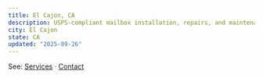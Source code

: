 ```yaml
---
title: El Cajon, CA
description: USPS-compliant mailbox installation, repairs, and maintenance for El Cajon HOAs, multifamily, and commercial properties.
city: El Cajon
state: CA
updated: "2025-09-26"
---
```

See: [Services](/services) · [Contact](/contact)
